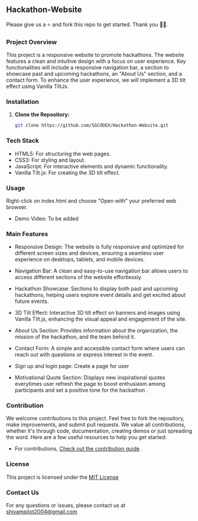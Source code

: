 ## Hackathon-Website
Please give us a ⭐ and fork this repo to get started. Thank you 🙌🙌.

### Project Overview

This project is a responsive website to promote hackathons. The website features a clean and intuitive design with a focus on user experience. Key functionalities will include a responsive navigation bar, a section to showcase past and upcoming hackathons, an "About Us" section, and a contact form. To enhance the user experience, we will implement a 3D tilt effect using Vanilla TiltJs.

### Installation

1.  **Clone the Repository:**
    ```bash
    git clone https://github.com/SGCODEX/Hackathon-Website.git
    ```

### Tech Stack

- HTML5: For structuring the web pages.   
- CSS3: For styling and layout.   
- JavaScript: For interactive elements and dynamic functionality.
- Vanilla Tilt.js: For creating the 3D tilt effect.

### Usage

Right-click on index.html and choose "Open with" your preferred web browser.

- Demo Video: To be added

### Main Features
- Responsive Design: The website is fully responsive and optimized for different screen sizes and devices, ensuring a seamless user experience on desktops, tablets, and mobile devices.

- Navigation Bar: A clean and easy-to-use navigation bar allows users to access different sections of the website effortlessly.

- Hackathon Showcase: Sections to display both past and upcoming hackathons, helping users explore event details and get excited about future events.

- 3D Tilt Effect: Interactive 3D tilt effect on banners and images using Vanilla Tilt.js, enhancing the visual appeal and engagement of the site.

- About Us Section: Provides information about the organization, the mission of the hackathon, and the team behind it.

- Contact Form: A simple and accessible contact form where users can reach out with questions or express interest in the event.

- Sign up and login page: Create a page for user 

- Motivational Quote Section: Displays new inspirational quotes everytimes user refresh the page to boost enthusiasm among participants and set a positive tone for the hackathon .

### Contribution

We welcome contributions to this project. Feel free to fork the repository, make improvements, and submit pull requests.
We value all contributions, whether it's through code, documentation, creating demos or just spreading the word.
Here are a few useful resources to help you get started:
- For contributions, [Check out the contribution guide](https://github.com/SGCODEX/Hackathon-Website/blob/main/CONTRIBUTING.md) .

### License

This project is licensed under the [MIT License](https://github.com/SGCODEX/Hackathon-Website/blob/main/LICENSE)

### Contact Us

For any questions or issues, please contact us at shivampilot2004@gmail.com
